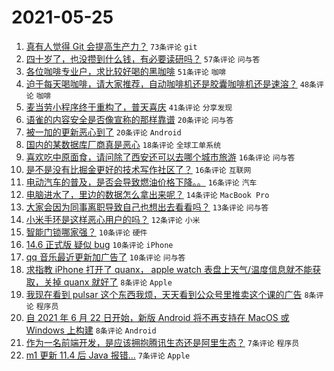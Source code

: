 # 2021-05-25

1. [真有人觉得 Git 会提高生产力？](https://www.v2ex.com/t/779029) `73条评论` `git`
1. [四十岁了，也没攒到什么钱，有必要读研吗？](https://www.v2ex.com/t/778984) `57条评论` `问与答`
1. [各位咖啡专业户，求比较好喝的黑咖啡](https://www.v2ex.com/t/778985) `51条评论` `咖啡`
1. [迫于每天喝咖啡，请大家推荐，自动咖啡机还是胶囊咖啡机还是速溶？](https://www.v2ex.com/t/779002) `48条评论` `咖啡`
1. [麦当劳小程序终于重构了，普天喜庆](https://www.v2ex.com/t/779012) `41条评论` `分享发现`
1. [语雀的内容安全是否像宣称的那样靠谱](https://www.v2ex.com/t/779001) `20条评论` `问与答`
1. [被一加的更新恶心到了](https://www.v2ex.com/t/778993) `20条评论` `Android`
1. [国内的某数据库厂商真是恶心](https://www.v2ex.com/t/779035) `18条评论` `全球工单系统`
1. [喜欢吃中原面食，请问除了西安还可以去哪个城市旅游](https://www.v2ex.com/t/779036) `16条评论` `问与答`
1. [是不是没有比掘金更好的技术写作社区了？](https://www.v2ex.com/t/779020) `16条评论` `互联网`
1. [电动汽车的普及，是否会导致燃油价格下降。。](https://www.v2ex.com/t/778991) `16条评论` `汽车`
1. [电脑进水了，里边的数据怎么拿出来呢？](https://www.v2ex.com/t/779071) `14条评论` `MacBook Pro`
1. [大家会因为同事离职导致自己也想出去看看吗？](https://www.v2ex.com/t/779005) `13条评论` `问与答`
1. [小米手环是这样恶心用户的吗？](https://www.v2ex.com/t/779016) `12条评论` `小米`
1. [智能门锁哪家强？](https://www.v2ex.com/t/779053) `10条评论` `硬件`
1. [14.6 正式版 疑似 bug](https://www.v2ex.com/t/779037) `10条评论` `iPhone`
1. [qq 音乐最近更新加广告了](https://www.v2ex.com/t/779004) `10条评论` `问与答`
1. [求指教 iPhone 打开了 quanx， apple watch 表盘上天气/温度信息就不能获取，关掉 quanx 就好了](https://www.v2ex.com/t/779028) `8条评论` `Apple`
1. [我现在看到 pulsar 这个东西我烦，天天看到公众号里推卖这个课的广告](https://www.v2ex.com/t/778989) `8条评论` `程序员`
1. [自 2021 年 6 月 22 日开始，新版 Android 将不再支持在 MacOS 或 Windows 上构建](https://www.v2ex.com/t/778988) `8条评论` `Android`
1. [作为一名前端开发，是应该拥抱腾讯生态还是阿里生态？](https://www.v2ex.com/t/779070) `7条评论` `程序员`
1. [m1 更新 11.4 后 Java 报错...](https://www.v2ex.com/t/779062) `7条评论` `Apple`
